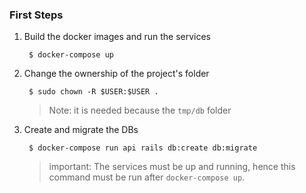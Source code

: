 ### First Steps

1. Build the docker images and run the services

        $ docker-compose up

2. Change the ownership of the project's folder

        $ sudo chown -R $USER:$USER .

   > Note: it is needed because the `tmp/db` folder

3. Create and migrate the DBs

        $ docker-compose run api rails db:create db:migrate

   > important: The services must be up and running, hence this command must be run after `docker-compose up`.
